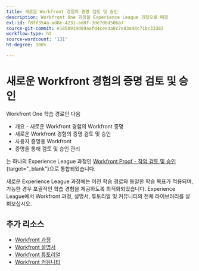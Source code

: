 ```yaml
---
title: 새로운 Workfront 경험의 증명 검토 및 승인
description: Workfront One 과정을 Experience League 과정으로 매핑
exl-id: f8ff354a-ad8e-4231-ad8f-3de7d6d506a7
source-git-commit: e1850919d89aafd4cee3a0c7e83a98c71bc33382
workflow-type: ht
source-wordcount: '131'
ht-degree: 100%

---
```


# 새로운 Workfront 경험의 증명 검토 및 승인

Workfront One 학습 경로인 다음

* 개요 - 새로운 Workfront 경험의 Workfront 증명
* 새로운 Workfront 경험의 증명 검토 및 승인
* 사용자 증명용 Workfront
* 증명을 통해 검토 및 승인 관리

는 하나의 Experience League 과정인 [Workfront Proof - 작업 검토 및 승인](https://experienceleague.adobe.com/?recommended=Workfront-L-1-2022.1.proof){target="_blank"}으로 통합되었습니다.

새로운 Experience League 과정에는 이전 학습 경로와 동일한 학습 목표가 적용되며, 가능한 경우 포괄적인 학습 경험을 제공하도록 최적화되었습니다.  Experience League에서 Workfront 과정, 설명서, 튜토리얼 및 커뮤니티의 전체 라이브러리를 살펴보십시오.

## 추가 리소스

* [Workfront 과정](https://experienceleague.adobe.com/?lang=en&amp;Solution=Workfront#courses)
* [Workfront 설명서](https://experienceleague.adobe.com/docs/workfront.html)
* [Workfront 튜토리얼](https://experienceleague.adobe.com/docs/workfront-learn/tutorials-workfront/home.html)
* [Workfront 커뮤니티](https://experienceleaguecommunities.adobe.com/t5/workfront/ct-p/workfront)
